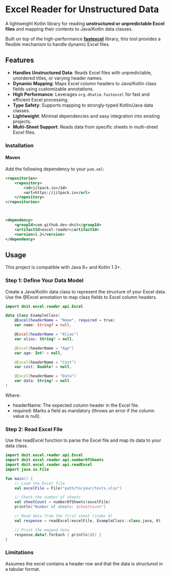 # Excel Reader for Unstructured Data

A lightweight Kotlin library for reading **unstructured or unpredictable Excel files** and mapping their contents to Java/Kotlin data classes.

Built on top of the high-performance **[fastexcel](https://github.com/dhatim/fastexcel)** library, this tool provides a flexible mechanism to handle dynamic Excel files.

## Features
- **Handles Unstructured Data**: Reads Excel files with unpredictable, unordered titles, or varying header names.
- **Dynamic Mapping**: Maps Excel column headers to Java/Kotlin class fields using customizable annotations.
- **High Performance**: Leverages `org.dhatim.fastexcel` for fast and efficient Excel processing.
- **Type Safety**: Supports mapping to strongly-typed Kotlin/Java data classes.
- **Lightweight**: Minimal dependencies and easy integration into existing projects.
- **Multi-Sheet Support**: Reads data from specific sheets in multi-sheet Excel files.


### Installation

#### Maven
Add the following dependency to your `pom.xml`:

```xml
<repositories>
    <repository>
        <id>jitpack.io</id>
        <url>https://jitpack.io</url>
    </repository>
</repositories>



<dependency>
    <groupId>com.github.dev-dnit</groupId>
    <artifactId>excel-reader</artifactId>
    <version>1.2</version>
</dependency>
```

## Usage

This project is compatible with Java 8+ and Kotlin 1.3+.

### Step 1: Define Your Data Model

Create a Java/Kotlin data class to represent the structure of your Excel data.
Use the @Excel annotation to map class fields to Excel column headers.

```kotlin
import dnit.excel.reader.api.Excel

data class ExampleClass(
    @Excel(headerName = "Name", required = true)
    var name: String? = null,

    @Excel(headerName = "Alias")
    var alias: String? = null,

    @Excel(headerName = "Age")
    var age: Int? = null,

    @Excel(headerName = "Cost")
    var cost: Double? = null,

    @Excel(headerName = "Data")
    var data: String? = null
)
```

Where:
* headerName: The expected column header in the Excel file.
* required: Marks a field as mandatory (throws an error if the column value is null).

### Step 2: Read Excel File

Use the readExcel function to parse the Excel file and map its data to your data class.

```kotlin
import dnit.excel.reader.api.Excel
import dnit.excel.reader.api.numberOfSheets
import dnit.excel.reader.api.readExcel
import java.io.File

fun main() {
    // Load the Excel file
    val excelFile = File("path/to/your/tests.xlsx")

    // Check the number of sheets
    val sheetCount = numberOfSheets(excelFile)
    println("Number of sheets: $sheetCount")

    // Read data from the first sheet (index 0)
    val response = readExcel(excelFile, ExampleClass::class.java, 0)

    // Print the mapped data
    response.data?.forEach { println(it) }
}
```

### Limitations
Assumes the excel contains a header row and that the data is structured in a tabular format.
